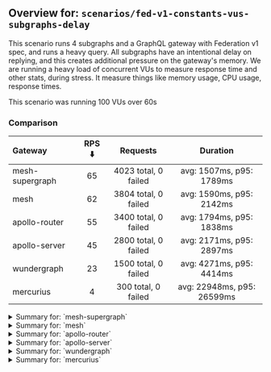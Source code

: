 ## Overview for: `scenarios/fed-v1-constants-vus-subgraphs-delay`


This scenario runs 4 subgraphs and a GraphQL gateway with Federation v1 spec, and runs a heavy query. All subgraphs have an intentional delay on replying, and this creates additional pressure on the gateway's memory. We are running a heavy load of concurrent VUs to measure response time and other stats, during stress. It measure things like memory usage, CPU usage, response times.


This scenario was running 100 VUs over 60s


### Comparison


| Gateway         | RPS ⬇️ |       Requests       |          Duration          |
| :-------------- | :----: | :------------------: | :------------------------: |
| mesh-supergraph |   65   | 4023 total, 0 failed |  avg: 1507ms, p95: 1789ms  |
| mesh            |   62   | 3804 total, 0 failed |  avg: 1590ms, p95: 2142ms  |
| apollo-router   |   55   | 3400 total, 0 failed |  avg: 1794ms, p95: 1838ms  |
| apollo-server   |   45   | 2800 total, 0 failed |  avg: 2171ms, p95: 2897ms  |
| wundergraph     |   23   | 1500 total, 0 failed |  avg: 4271ms, p95: 4414ms  |
| mercurius       |   4    | 300 total, 0 failed  | avg: 22948ms, p95: 26599ms |



<details>
  <summary>Summary for: `mesh-supergraph`</summary>

  **K6 Output**




```
     ✓ response code was 200
     ✓ no graphql errors
     ✗ valid response structure
      ↳  0% — ✓ 0 / ✗ 4023

     checks.........................: 66.66% ✓ 8046      ✗ 4023 
     data_received..................: 20 MB  330 kB/s
     data_sent......................: 4.8 MB 78 kB/s
     http_req_blocked...............: avg=201.56µs min=1.2µs   med=2.5µs  max=31.16ms p(90)=3.4µs   p(95)=5.27µs
     http_req_connecting............: avg=197.67µs min=0s      med=0s     max=31.13ms p(90)=0s      p(95)=0s    
     http_req_duration..............: avg=1.5s     min=1.4s    med=1.45s  max=2.83s   p(90)=1.59s   p(95)=1.78s 
       { expected_response:true }...: avg=1.5s     min=1.4s    med=1.45s  max=2.83s   p(90)=1.59s   p(95)=1.78s 
   ✓ http_req_failed................: 0.00%  ✓ 0         ✗ 4023 
     http_req_receiving.............: avg=59.8µs   min=18.59µs med=57.7µs max=2.03ms  p(90)=79.09µs p(95)=84.5µs
     http_req_sending...............: avg=86.47µs  min=7.9µs   med=15.3µs max=21.41ms p(90)=27.6µs  p(95)=32.8µs
     http_req_tls_handshaking.......: avg=0s       min=0s      med=0s     max=0s      p(90)=0s      p(95)=0s    
     http_req_waiting...............: avg=1.5s     min=1.4s    med=1.45s  max=2.83s   p(90)=1.59s   p(95)=1.78s 
     http_reqs......................: 4023   65.497986/s
     iteration_duration.............: avg=1.5s     min=1.4s    med=1.45s  max=2.83s   p(90)=1.59s   p(95)=1.78s 
     iterations.....................: 4023   65.497986/s
     vus............................: 31     min=31      max=100
     vus_max........................: 100    min=100     max=100
```


**Performance Overview**


<img src="https://imagedelivery.net/KYe9TScr4TldYHA48pczVg/fe4dfea8-f777-4774-9856-0945bd8a5000/public" alt="Performance Overview" />


**HTTP Overview**


<img src="https://imagedelivery.net/KYe9TScr4TldYHA48pczVg/a639307a-c4bb-4aff-b75b-080af8e8b700/public" alt="HTTP Overview" />


  </details>

<details>
  <summary>Summary for: `mesh`</summary>

  **K6 Output**




```
     ✓ response code was 200
     ✓ no graphql errors
     ✓ valid response structure

     checks.........................: 100.00% ✓ 11412     ✗ 0    
     data_received..................: 19 MB   310 kB/s
     data_sent......................: 4.5 MB  74 kB/s
     http_req_blocked...............: avg=197.35µs min=1.4µs  med=2.9µs  max=14.38ms p(90)=4.4µs  p(95)=17.1µs 
     http_req_connecting............: avg=189.97µs min=0s     med=0s     max=14.21ms p(90)=0s     p(95)=0s     
     http_req_duration..............: avg=1.59s    min=1.32s  med=1.5s   max=3.72s   p(90)=1.83s  p(95)=2.14s  
       { expected_response:true }...: avg=1.59s    min=1.32s  med=1.5s   max=3.72s   p(90)=1.83s  p(95)=2.14s  
   ✓ http_req_failed................: 0.00%   ✓ 0         ✗ 3804 
     http_req_receiving.............: avg=66.99µs  min=23.9µs med=58.6µs max=8.25ms  p(90)=82.6µs p(95)=92.59µs
     http_req_sending...............: avg=57.55µs  min=8.1µs  med=15.7µs max=10.74ms p(90)=31.6µs p(95)=39.18µs
     http_req_tls_handshaking.......: avg=0s       min=0s     med=0s     max=0s      p(90)=0s     p(95)=0s     
     http_req_waiting...............: avg=1.58s    min=1.32s  med=1.5s   max=3.72s   p(90)=1.83s  p(95)=2.14s  
     http_reqs......................: 3804    62.040387/s
     iteration_duration.............: avg=1.59s    min=1.32s  med=1.5s   max=3.72s   p(90)=1.83s  p(95)=2.14s  
     iterations.....................: 3804    62.040387/s
     vus............................: 19      min=19      max=100
     vus_max........................: 100     min=100     max=100
```


**Performance Overview**


<img src="https://imagedelivery.net/KYe9TScr4TldYHA48pczVg/8791272e-13f5-4d87-39da-b9a1c73e9e00/public" alt="Performance Overview" />


**HTTP Overview**


<img src="https://imagedelivery.net/KYe9TScr4TldYHA48pczVg/bfe09e8b-153a-421e-696a-1ccb89196800/public" alt="HTTP Overview" />


  </details>

<details>
  <summary>Summary for: `apollo-router`</summary>

  **K6 Output**




```
     ✓ response code was 200
     ✓ no graphql errors
     ✓ valid response structure

     checks.........................: 100.00% ✓ 10200     ✗ 0    
     data_received..................: 17 MB   276 kB/s
     data_sent......................: 4.0 MB  66 kB/s
     http_req_blocked...............: avg=138.16µs min=1.3µs  med=2.2µs  max=11.17ms p(90)=3.31µs p(95)=8.6µs  
     http_req_connecting............: avg=132.26µs min=0s     med=0s     max=11.1ms  p(90)=0s     p(95)=0s     
     http_req_duration..............: avg=1.79s    min=1.75s  med=1.76s  max=2.71s   p(90)=1.8s   p(95)=1.83s  
       { expected_response:true }...: avg=1.79s    min=1.75s  med=1.76s  max=2.71s   p(90)=1.8s   p(95)=1.83s  
   ✓ http_req_failed................: 0.00%   ✓ 0         ✗ 3400 
     http_req_receiving.............: avg=57.3µs   min=19.3µs med=44.9µs max=5.86ms  p(90)=67.7µs p(95)=76.1µs 
     http_req_sending...............: avg=53.83µs  min=8.4µs  med=12.9µs max=10.85ms p(90)=25.3µs p(95)=39.83µs
     http_req_tls_handshaking.......: avg=0s       min=0s     med=0s     max=0s      p(90)=0s     p(95)=0s     
     http_req_waiting...............: avg=1.79s    min=1.75s  med=1.76s  max=2.71s   p(90)=1.8s   p(95)=1.83s  
     http_reqs......................: 3400    55.377947/s
     iteration_duration.............: avg=1.79s    min=1.75s  med=1.76s  max=2.72s   p(90)=1.8s   p(95)=1.83s  
     iterations.....................: 3400    55.377947/s
     vus............................: 75      min=75      max=100
     vus_max........................: 100     min=100     max=100
```


**Performance Overview**


<img src="https://imagedelivery.net/KYe9TScr4TldYHA48pczVg/4fc1ba1e-a184-4d21-4a2d-bccf6e613c00/public" alt="Performance Overview" />


**HTTP Overview**


<img src="https://imagedelivery.net/KYe9TScr4TldYHA48pczVg/280bb27f-3a67-48df-961e-ac7f776cfa00/public" alt="HTTP Overview" />


  </details>

<details>
  <summary>Summary for: `apollo-server`</summary>

  **K6 Output**




```
     ✓ response code was 200
     ✗ no graphql errors
      ↳  99% — ✓ 2794 / ✗ 6
     ✗ valid response structure
      ↳  99% — ✓ 2794 / ✗ 6

     checks.........................: 99.85% ✓ 8388      ✗ 12   
     data_received..................: 14 MB  235 kB/s
     data_sent......................: 3.3 MB 54 kB/s
     http_req_blocked...............: avg=153.72µs min=1.5µs  med=2.7µs  max=14.82ms p(90)=4.2µs   p(95)=18µs   
     http_req_connecting............: avg=139.83µs min=0s     med=0s     max=11.96ms p(90)=0s      p(95)=0s     
     http_req_duration..............: avg=2.17s    min=1.82s  med=2.04s  max=4.32s   p(90)=2.53s   p(95)=2.89s  
       { expected_response:true }...: avg=2.17s    min=1.82s  med=2.04s  max=4.32s   p(90)=2.53s   p(95)=2.89s  
   ✓ http_req_failed................: 0.00%  ✓ 0         ✗ 2800 
     http_req_receiving.............: avg=79.6µs   min=27.9µs med=64.1µs max=10.84ms p(90)=88.41µs p(95)=98.51µs
     http_req_sending...............: avg=74.36µs  min=8.8µs  med=16.1µs max=11.45ms p(90)=33.31µs p(95)=59.86µs
     http_req_tls_handshaking.......: avg=0s       min=0s     med=0s     max=0s      p(90)=0s      p(95)=0s     
     http_req_waiting...............: avg=2.17s    min=1.82s  med=2.04s  max=4.32s   p(90)=2.53s   p(95)=2.89s  
     http_reqs......................: 2800   45.661562/s
     iteration_duration.............: avg=2.17s    min=1.82s  med=2.04s  max=4.33s   p(90)=2.53s   p(95)=2.89s  
     iterations.....................: 2800   45.661562/s
     vus............................: 28     min=28      max=100
     vus_max........................: 100    min=100     max=100
```


**Performance Overview**


<img src="https://imagedelivery.net/KYe9TScr4TldYHA48pczVg/eadedaaf-b6ca-4616-775e-0dcfdffd5800/public" alt="Performance Overview" />


**HTTP Overview**


<img src="https://imagedelivery.net/KYe9TScr4TldYHA48pczVg/e9469b7e-1576-487c-9bf2-7dbac5bff200/public" alt="HTTP Overview" />


  </details>

<details>
  <summary>Summary for: `wundergraph`</summary>

  **K6 Output**




```
     ✓ response code was 200
     ✓ no graphql errors
     ✓ valid response structure

     checks.........................: 100.00% ✓ 4500      ✗ 0    
     data_received..................: 7.5 MB  117 kB/s
     data_sent......................: 1.8 MB  28 kB/s
     http_req_blocked...............: avg=285.94µs min=1.7µs  med=2.7µs  max=24.29ms p(90)=10.73µs  p(95)=1.75ms  
     http_req_connecting............: avg=258.19µs min=0s     med=0s     max=11.6ms  p(90)=0s       p(95)=1.57ms  
     http_req_duration..............: avg=4.27s    min=4.11s  med=4.26s  max=4.55s   p(90)=4.33s    p(95)=4.41s   
       { expected_response:true }...: avg=4.27s    min=4.11s  med=4.26s  max=4.55s   p(90)=4.33s    p(95)=4.41s   
   ✓ http_req_failed................: 0.00%   ✓ 0         ✗ 1500 
     http_req_receiving.............: avg=510.72µs min=24.2µs med=53.3µs max=88.66ms p(90)=335.24µs p(95)=578.94µs
     http_req_sending...............: avg=513.9µs  min=10.3µs med=15.7µs max=65.24ms p(90)=143.86µs p(95)=601.15µs
     http_req_tls_handshaking.......: avg=0s       min=0s     med=0s     max=0s      p(90)=0s       p(95)=0s      
     http_req_waiting...............: avg=4.26s    min=4.11s  med=4.26s  max=4.53s   p(90)=4.33s    p(95)=4.41s   
     http_reqs......................: 1500    23.391842/s
     iteration_duration.............: avg=4.27s    min=4.11s  med=4.26s  max=4.55s   p(90)=4.33s    p(95)=4.41s   
     iterations.....................: 1500    23.391842/s
     vus............................: 100     min=100     max=100
     vus_max........................: 100     min=100     max=100
```


**Performance Overview**


<img src="https://imagedelivery.net/KYe9TScr4TldYHA48pczVg/b4b736d8-0ac2-49e6-bb1b-cfb347b2e600/public" alt="Performance Overview" />


**HTTP Overview**


<img src="https://imagedelivery.net/KYe9TScr4TldYHA48pczVg/e5e538ac-4bfb-44ba-c0b3-1486b3946f00/public" alt="HTTP Overview" />


  </details>

<details>
  <summary>Summary for: `mercurius`</summary>

  **K6 Output**




```
     ✓ response code was 200
     ✓ no graphql errors
     ✓ valid response structure

     checks.........................: 100.00% ✓ 900      ✗ 0    
     data_received..................: 1.5 MB  20 kB/s
     data_sent......................: 356 kB  4.8 kB/s
     http_req_blocked...............: avg=947.57µs min=1.9µs  med=3.4µs   max=12.38ms p(90)=3.74ms  p(95)=6.21ms  
     http_req_connecting............: avg=930.69µs min=0s     med=0s      max=12.34ms p(90)=3.7ms   p(95)=6.18ms  
     http_req_duration..............: avg=22.94s   min=19.15s med=22.52s  max=28.91s  p(90)=26.17s  p(95)=26.59s  
       { expected_response:true }...: avg=22.94s   min=19.15s med=22.52s  max=28.91s  p(90)=26.17s  p(95)=26.59s  
   ✓ http_req_failed................: 0.00%   ✓ 0        ✗ 300  
     http_req_receiving.............: avg=77.52µs  min=36.2µs med=75.5µs  max=604.1µs p(90)=96.57µs p(95)=108.32µs
     http_req_sending...............: avg=250.95µs min=11.9µs med=22.35µs max=1.37ms  p(90)=1.12ms  p(95)=1.2ms   
     http_req_tls_handshaking.......: avg=0s       min=0s     med=0s      max=0s      p(90)=0s      p(95)=0s      
     http_req_waiting...............: avg=22.94s   min=19.14s med=22.52s  max=28.91s  p(90)=26.17s  p(95)=26.59s  
     http_reqs......................: 300     4.045783/s
     iteration_duration.............: avg=22.94s   min=19.15s med=22.52s  max=28.91s  p(90)=26.17s  p(95)=26.59s  
     iterations.....................: 300     4.045783/s
     vus............................: 1       min=1      max=100
     vus_max........................: 100     min=100    max=100
```


**Performance Overview**


<img src="https://imagedelivery.net/KYe9TScr4TldYHA48pczVg/c9544893-14fd-4738-07d6-17cf0a78ef00/public" alt="Performance Overview" />


**HTTP Overview**


<img src="https://imagedelivery.net/KYe9TScr4TldYHA48pczVg/f9b09f2e-31dc-493f-e59c-6b31c79d4100/public" alt="HTTP Overview" />


  </details>